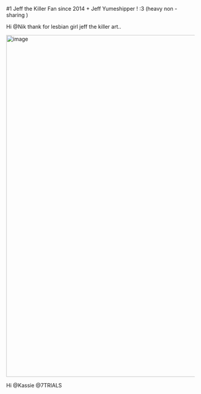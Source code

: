 
#1 Jeff the Killer Fan since 2014 + Jeff Yumeshipper ! :3 (heavy non - sharing )

Hi @Nik thank for lesbian girl jeff the killer art..

<img width="574" height="912" alt="image" src="https://github.com/user-attachments/assets/b30ae8c9-7410-4804-b17d-15d728cf864c" />



Hi @Kassie @7TRIALS
